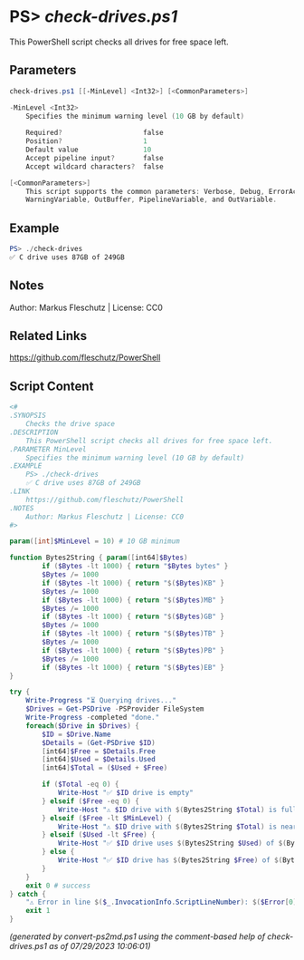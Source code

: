 PS> *check-drives.ps1*
====================

This PowerShell script checks all drives for free space left.

Parameters
----------
```powershell
check-drives.ps1 [[-MinLevel] <Int32>] [<CommonParameters>]

-MinLevel <Int32>
    Specifies the minimum warning level (10 GB by default)
    
    Required?                    false
    Position?                    1
    Default value                10
    Accept pipeline input?       false
    Accept wildcard characters?  false

[<CommonParameters>]
    This script supports the common parameters: Verbose, Debug, ErrorAction, ErrorVariable, WarningAction, 
    WarningVariable, OutBuffer, PipelineVariable, and OutVariable.
```

Example
-------
```powershell
PS> ./check-drives
✅ C drive uses 87GB of 249GB

```

Notes
-----
Author: Markus Fleschutz | License: CC0

Related Links
-------------
https://github.com/fleschutz/PowerShell

Script Content
--------------
```powershell
<#
.SYNOPSIS
	Checks the drive space
.DESCRIPTION
	This PowerShell script checks all drives for free space left.
.PARAMETER MinLevel
	Specifies the minimum warning level (10 GB by default)
.EXAMPLE
	PS> ./check-drives
	✅ C drive uses 87GB of 249GB
.LINK
	https://github.com/fleschutz/PowerShell
.NOTES
	Author: Markus Fleschutz | License: CC0
#>

param([int]$MinLevel = 10) # 10 GB minimum

function Bytes2String { param([int64]$Bytes)
        if ($Bytes -lt 1000) { return "$Bytes bytes" }
        $Bytes /= 1000
        if ($Bytes -lt 1000) { return "$($Bytes)KB" }
        $Bytes /= 1000
        if ($Bytes -lt 1000) { return "$($Bytes)MB" }
        $Bytes /= 1000
        if ($Bytes -lt 1000) { return "$($Bytes)GB" }
        $Bytes /= 1000
        if ($Bytes -lt 1000) { return "$($Bytes)TB" }
        $Bytes /= 1000
        if ($Bytes -lt 1000) { return "$($Bytes)PB" }
        $Bytes /= 1000
        if ($Bytes -lt 1000) { return "$($Bytes)EB" }
}

try {
	Write-Progress "⏳ Querying drives..."
	$Drives = Get-PSDrive -PSProvider FileSystem
	Write-Progress -completed "done."
	foreach($Drive in $Drives) {
		$ID = $Drive.Name
		$Details = (Get-PSDrive $ID)
		[int64]$Free = $Details.Free
 		[int64]$Used = $Details.Used
		[int64]$Total = ($Used + $Free)

		if ($Total -eq 0) {
			Write-Host "✅ $ID drive is empty"
		} elseif ($Free -eq 0) {
			Write-Host "⚠️ $ID drive with $(Bytes2String $Total) is full!"
		} elseif ($Free -lt $MinLevel) {
			Write-Host "⚠️ $ID drive with $(Bytes2String $Total) is nearly full ($(Bytes2String $Free) free)!"
		} elseif ($Used -lt $Free) {
			Write-Host "✅ $ID drive uses $(Bytes2String $Used) of $(Bytes2String $Total)"
		} else {
			Write-Host "✅ $ID drive has $(Bytes2String $Free) of $(Bytes2String $Total) free"
		}
	}
	exit 0 # success
} catch {
	"⚠️ Error in line $($_.InvocationInfo.ScriptLineNumber): $($Error[0])"
	exit 1
}
```

*(generated by convert-ps2md.ps1 using the comment-based help of check-drives.ps1 as of 07/29/2023 10:06:01)*
